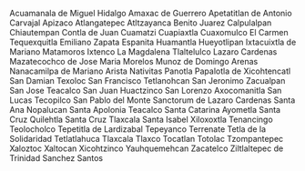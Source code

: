 Acuamanala de Miguel Hidalgo
Amaxac de Guerrero
Apetatitlan de Antonio Carvajal
Apizaco
Atlangatepec
Atltzayanca
Benito Juarez
Calpulalpan
Chiautempan
Contla de Juan Cuamatzi
Cuapiaxtla
Cuaxomulco
El Carmen Tequexquitla
Emiliano Zapata
Espanita
Huamantla
Hueyotlipan
Ixtacuixtla de Mariano Matamoros
Ixtenco
La Magdalena Tlaltelulco
Lazaro Cardenas
Mazatecochco de Jose Maria Morelos
Munoz de Domingo Arenas
Nanacamilpa de Mariano Arista
Nativitas
Panotla
Papalotla de Xicohtencatl
San Damian Texoloc
San Francisco Tetlanohcan
San Jeronimo Zacualpan
San Jose Teacalco
San Juan Huactzinco
San Lorenzo Axocomanitla
San Lucas Tecopilco
San Pablo del Monte
Sanctorum de Lazaro Cardenas
Santa Ana Nopalucan
Santa Apolonia Teacalco
Santa Catarina Ayometla
Santa Cruz Quilehtla
Santa Cruz Tlaxcala
Santa Isabel Xiloxoxtla
Tenancingo
Teolocholco
Tepetitla de Lardizabal
Tepeyanco
Terrenate
Tetla de la Solidaridad
Tetlatlahuca
Tlaxcala
Tlaxco
Tocatlan
Totolac
Tzompantepec
Xaloztoc
Xaltocan
Xicohtzinco
Yauhquemehcan
Zacatelco
Ziltlaltepec de Trinidad Sanchez Santos
